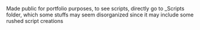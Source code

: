 Made public for portfolio purposes, to see scripts, directly go to _Scripts folder, which some stuffs may seem disorganized since it may include some rushed script creations
